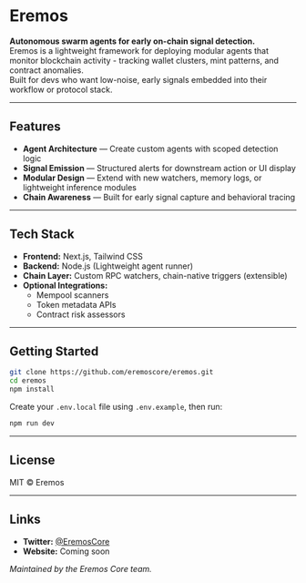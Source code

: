 # Eremos

**Autonomous swarm agents for early on-chain signal detection.**  
Eremos is a lightweight framework for deploying modular agents that monitor blockchain activity - tracking wallet clusters, mint patterns, and contract anomalies.  
Built for devs who want low-noise, early signals embedded into their workflow or protocol stack.

---

## Features

- **Agent Architecture** — Create custom agents with scoped detection logic  
- **Signal Emission** — Structured alerts for downstream action or UI display  
- **Modular Design** — Extend with new watchers, memory logs, or lightweight inference modules  
- **Chain Awareness** — Built for early signal capture and behavioral tracing  

---

## Tech Stack

- **Frontend:** Next.js, Tailwind CSS  
- **Backend:** Node.js (Lightweight agent runner)  
- **Chain Layer:** Custom RPC watchers, chain-native triggers (extensible)  
- **Optional Integrations:**  
  - Mempool scanners  
  - Token metadata APIs  
  - Contract risk assessors  

---

## Getting Started

```bash
git clone https://github.com/eremoscore/eremos.git
cd eremos
npm install
```

Create your `.env.local` file using `.env.example`, then run:

```bash
npm run dev
```

---

## License

MIT © Eremos

---

## Links

- **Twitter:** [@EremosCore](https://x.com/EremosCore)
- **Website:** Coming soon

_Maintained by the Eremos Core team._
